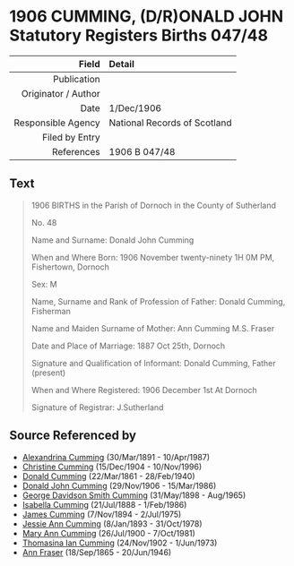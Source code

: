 ﻿---
layout: page
permalink: /sources/s10982096
---

# 1906 CUMMING, (D/R)ONALD JOHN Statutory Registers Births 047/48

Field | Detail
---:|:---
Publication | 
Originator / Author | 
Date | 1/Dec/1906
Responsible Agency | National Records of Scotland
Filed by Entry | 
References | 1906 B 047/48

## Text

> 1906 BIRTHS in the Parish of Dornoch in the County of Sutherland
>
> No. 48
>
> Name and Surname: Donald John Cumming
>
> When  and Where Born: 1906 November twenty-ninety 1H 0M PM, Fishertown, Dornoch
>
> Sex: M
>
> Name, Surname and Rank of Profession of Father: Donald Cumming, Fisherman
>
> Name and Maiden Surname of Mother: Ann Cumming M.S. Fraser
>
> Date and Place of Marriage: 1887 Oct 25th, Dornoch
>
> Signature and Qualification of Informant: Donald Cumming, Father (present)
>
> When and Where Registered: 1906 December 1st At Dornoch
>
> Signature of Registrar: J.Sutherland
>

## Source Referenced by

* [Alexandrina Cumming](../people/@57186713@-alexandrina-cumming-b1891-3-30-d1987-4-10.md) (30/Mar/1891 - 10/Apr/1987)
* [Christine Cumming](../people/@24328630@-christine-cumming-b1904-12-15-d1996-11-10.md) (15/Dec/1904 - 10/Nov/1996)
* [Donald Cumming](../people/@20465544@-donald-cumming-b1861-3-22-d1940-2-28.md) (22/Mar/1861 - 28/Feb/1940)
* [Donald John Cumming](../people/@22331378@-donald-john-cumming-b1906-11-29-d1986-3-15.md) (29/Nov/1906 - 15/Mar/1986)
* [George Davidson Smith Cumming](../people/@13773669@-george-davidson-smith-cumming-b1898-5-31-d1965-8.md) (31/May/1898 - Aug/1965)
* [Isabella Cumming](../people/@84684994@-isabella-cumming-b1888-7-21-d1986-2-1.md) (21/Jul/1888 - 1/Feb/1986)
* [James Cumming](../people/@492889@-james-cumming-b1894-11-7-d1975-7-2.md) (7/Nov/1894 - 2/Jul/1975)
* [Jessie Ann Cumming](../people/@66222886@-jessie-ann-cumming-b1893-1-8-d1978-10-31.md) (8/Jan/1893 - 31/Oct/1978)
* [Mary Ann Cumming](../people/@48241984@-mary-ann-cumming-b1900-7-26-d1981-10-7.md) (26/Jul/1900 - 7/Oct/1981)
* [Thomasina Ian Cumming](../people/@92241152@-thomasina-ian-cumming-b1902-11-24-d1973-6-1.md) (24/Nov/1902 - 1/Jun/1973)
* [Ann Fraser](../people/@70425788@-ann-fraser-b1865-9-18-d1946-6-20.md) (18/Sep/1865 - 20/Jun/1946)

